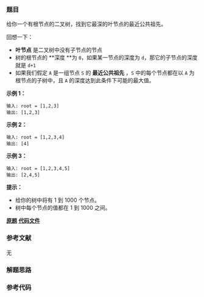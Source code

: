 ### 题目
给你一个有根节点的二叉树，找到它最深的叶节点的最近公共祖先。

回想一下：

  * **叶节点** 是二叉树中没有子节点的节点
  * 树的根节点的  **深度  **为 `0`，如果某一节点的深度为 `d`，那它的子节点的深度就是 `d+1`
  * 如果我们假定 `A` 是一组节点 `S` 的 **最近公共祖先** ，`S` 中的每个节点都在以 `A` 为根节点的子树中，且 `A` 的深度达到此条件下可能的最大值。



**示例 1：**

    
    
    输入: root = [1,2,3]
    输出: [1,2,3]
    

**示例 2：**

    
    
    输入: root = [1,2,3,4]
    输出: [4]
    

**示例 3：**

    
    
    输入: root = [1,2,3,4,5]
    输出: [2,4,5]
    



**提示：**

  * 给你的树中将有 1 到 1000 个节点。
  * 树中每个节点的值都在 1 到 1000 之间。

 **[原题](https://leetcode-cn.com/problems/lowest-common-ancestor-of-deepest-leaves/)**    **[代码文件]()**


### 参考文献
无

### 解题思路




### 参考代码

```go


```




